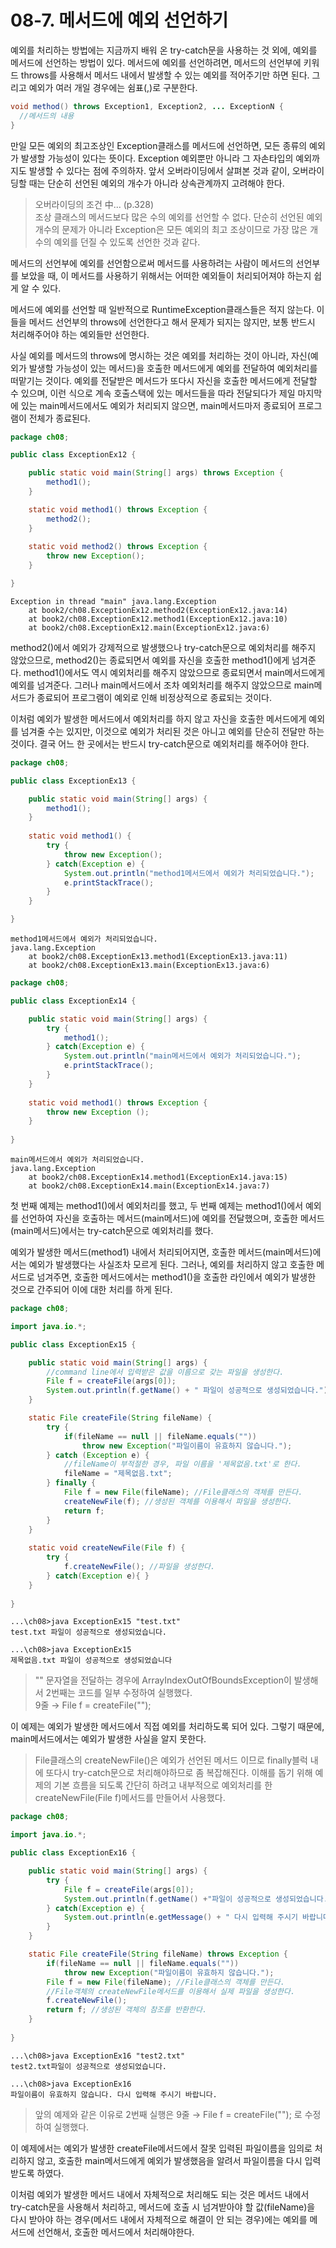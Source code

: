 # 08-7. 메서드에 예외 선언하기
예외를 처리하는 방법에는 지금까지 배워 온 try-catch문을 사용하는 것 외에, 예외를 메서드에 선언하는 방법이 있다.
메서드에 예외를 선언하려면, 메서드의 선언부에 키워드 throws를 사용해서 메서드 내에서 발생할 수 있는 예외를 적어주기만 하면 된다. 
그리고 예외가 여러 개일 경우에는 쉼표(,)로 구분한다.
```java
void method() throws Exception1, Exception2, ... ExceptionN {
  //메서드의 내용
}
```
만일 모든 예외의 최고조상인 Exception클래스를 메서드에 선언하면, 모든 종류의 예외가 발생할 가능성이 있다는 뜻이다.
Exception 예외뿐만 아니라 그 자손타입의 예외까지도 발생할 수 있다는 점에 주의하자. 
앞서 오버라이딩에서 살펴본 것과 같이, 오버라이딩할 때는 단순히 선언된 예외의 개수가 아니라 상속관계까지 고려해야 한다.
> 오버라이딩의 조건 中... (p.328)   
> 조상 클래스의 메서드보다 많은 수의 예외를 선언할 수 없다.
> 단순히 선언된 예외 개수의 문제가 아니라 Exception은 모든 예외의 최고 조상이므로 가장 많은 개수의 예외를 던질 수 있도록 선언한 것과 같다.

메서드의 선언부에 예외를 선언함으로써 메서드를 사용하려는 사람이 메서드의 선언부를 보았을 때,
이 메서드를 사용하기 위해서는 어떠한 예외들이 처리되어져야 하는지 쉽게 알 수 있다.

메서드에 예외를 선언할 때 일반적으로 RuntimeException클래스들은 적지 않는다. 
이 들을 메서드 선언부의 throws에 선언한다고 해서 문제가 되지는 않지만, 보통 반드시 처리해주어야 하는 예외들만 선언한다.

사실 예외를 메서드의 throws에 명시하는 것은 예외를 처리하는 것이 아니라, 
자신(예외가 발생할 가능성이 있는 메서드)을 호출한 메서드에게 예외를 전달하여 예외처리를 떠맡기는 것이다.
예외를 전달받은 메서드가 또다시 자신을 호출한 메서드에게 전달할 수 있으며, 
이런 식으로 계속 호출스택에 있는 메서드들을 따라 전달되다가 제일 마지막에 있는 main메서드에서도 예외가 처리되지 않으면, 
main메서드마저 종료되어 프로그램이 전체가 종료된다.
```java
package ch08;

public class ExceptionEx12 {

	public static void main(String[] args) throws Exception {
		method1();
	}

	static void method1() throws Exception {
		method2();
	}
	
	static void method2() throws Exception {
		throw new Exception();
	}

}
```
```
Exception in thread "main" java.lang.Exception
	at book2/ch08.ExceptionEx12.method2(ExceptionEx12.java:14)
	at book2/ch08.ExceptionEx12.method1(ExceptionEx12.java:10)
	at book2/ch08.ExceptionEx12.main(ExceptionEx12.java:6)
```
method2()에서 예외가 강제적으로 발생했으나 try-catch문으로 예외처리를 해주지 않았으므로, 
method2()는 종료되면서 예외를 자신을 호출한 method1()에게 넘겨준다. 
method1()에서도 역시 예외처리를 해주지 않았으므로 종료되면서 main메서드에게 예외를 넘겨준다.
그러나 main메서드에서 조차 예외처리를 해주지 않았으므로 main메서드가 종료되어 프로그램이 예외로 인해 비정상적으로 종료되는 것이다.

이처럼 예외가 발생한 메서드에서 예외처리를 하지 않고 자신을 호출한 메서드에게 예외를 넘겨줄 수는 있지만,
이것으로 예외가 처리된 것은 아니고 예외를 단순히 전달만 하는 것이다. 
결국 어느 한 곳에서는 반드시 try-catch문으로 예외처리를 해주어야 한다.
```java
package ch08;

public class ExceptionEx13 {

	public static void main(String[] args) {
		method1();
	}
	
	static void method1() {
		try {
			throw new Exception();
		} catch(Exception e) {
			System.out.println("method1메서드에서 예외가 처리되었습니다.");
			e.printStackTrace();
		}
	}

}
```
```
method1메서드에서 예외가 처리되었습니다.
java.lang.Exception
	at book2/ch08.ExceptionEx13.method1(ExceptionEx13.java:11)
	at book2/ch08.ExceptionEx13.main(ExceptionEx13.java:6)
```
```java
package ch08;

public class ExceptionEx14 {

	public static void main(String[] args) {
		try {
			method1();
		} catch(Exception e) {
			System.out.println("main메서드에서 예외가 처리되었습니다.");
			e.printStackTrace(); 
		}
	}
	
	static void method1() throws Exception {
		throw new Exception ();
	}
	
}
```
```
main메서드에서 예외가 처리되었습니다.
java.lang.Exception
	at book2/ch08.ExceptionEx14.method1(ExceptionEx14.java:15)
	at book2/ch08.ExceptionEx14.main(ExceptionEx14.java:7)
```
첫 번째 예제는 method1()에서 예외처리를 했고, 두 번째 예제는 method1()에서 예외를 선언하여 자신을 호출하는 메서드(main메서드)에 예외를 전달했으며, 
호출한 메서드(main메서드)에서는 try-catch문으로 예외처리를 했다.

예외가 발생한 메서드(method1) 내에서 처리되어지면, 호출한 메서드(main메서드)에서는 예외가 발생했다는 사실조차 모르게 된다.
그러나, 예외를 처리하지 않고 호출한 메서드로 넘겨주면, 호출한 메서드에서는 method1()을 호출한 라인에서 예외가 발생한 것으로 간주되어 이에 대한 처리를 하게 된다.
```java
package ch08;

import java.io.*;

public class ExceptionEx15 {

	public static void main(String[] args) {
		//command line에서 입력받은 값을 이름으로 갖는 파일을 생성한다.
		File f = createFile(args[0]);
		System.out.println(f.getName() + " 파일이 성공적으로 생성되었습니다.");
	}

	static File createFile(String fileName) {
		try {
			if(fileName == null || fileName.equals(""))
				throw new Exception("파일이름이 유효하지 않습니다.");
		} catch (Exception e) {
			//fileName이 부적절한 경우, 파일 이름을 '제목없음.txt'로 한다.
			fileName = "제목없음.txt";
		} finally {
			File f = new File(fileName); //File클래스의 객체를 만든다.
			createNewFile(f); //생성된 객체를 이용해서 파일을 생성한다.
			return f;
		}
	} 
		
	static void createNewFile(File f) {
		try {
			f.createNewFile(); //파일을 생성한다.
		} catch(Exception e){ }
	}
	
}
```
```
...\ch08>java ExceptionEx15 "test.txt"
test.txt 파일이 성공적으로 생성되었습니다.

...\ch08>java ExceptionEx15 
제목없음.txt 파일이 성공적으로 생성되었습니다
```
> "" 문자열을 전달하는 경우에 ArrayIndexOutOfBoundsException이 발생해서 2번째는 코드를 일부 수정하여 실행했다.   
> 9줄 → File f = createFile("");

이 예제는 예외가 발생한 메서드에서 직접 예외를 처리하도록 되어 있다. 그렇기 때문에, main메서드에서는 예외가 발생한 사실을 알지 못한다.
> File클래스의 createNewFile()은 예외가 선언된 메서드 이므로 finally블럭 내에 또다시 try-catch문으로 처리해야하므로 좀 복잡해진다.
> 이해를 돕기 위해 예제의 기본 흐름을 되도록 간단히 하려고 내부적으로 예외처리를 한 createNewFile(File f)메서드를 만들어서 사용했다.
```java
package ch08;

import java.io.*;

public class ExceptionEx16 {

	public static void main(String[] args) {
		try {
			File f = createFile(args[0]);
			System.out.println(f.getName() +"파일이 성공적으로 생성되었습니다.");
		} catch(Exception e) {
			System.out.println(e.getMessage() + " 다시 입력해 주시기 바랍니다.");
		}
	}

	static File createFile(String fileName) throws Exception {
		if(fileName == null || fileName.equals(""))
			throw new Exception("파일이름이 유효하지 않습니다.");
		File f = new File(fileName); //File클래스의 객체를 만든다.
		//File객체의 createNewFile메서드를 이용해서 실제 파일을 생성한다.
		f.createNewFile();
		return f; //생성된 객체의 참조를 반환한다.
	} 
	
}
```
```
...\ch08>java ExceptionEx16 "test2.txt"
test2.txt파일이 성공적으로 생성되었습니다.

...\ch08>java ExceptionEx16
파일이름이 유효하지 않습니다. 다시 입력해 주시기 바랍니다.
```
> 앞의 예제와 같은 이유로 2번째 실행은 9줄 → File f = createFile(""); 로 수정하여 실행했다.

이 예제에서는 예외가 발생한 createFile메서드에서 잘못 입력된 파일이름을 임의로 처리하지 않고, 
호출한 main메서드에게 예외가 발생했음을 알려서 파일이름을 다시 입력 받도록 하였다.

이처럼 예외가 발생한 메서드 내에서 자체적으로 처리해도 되는 것은 메서드 내에서 try-catch문을 사용해서 처리하고,
메서드에 호출 시 넘겨받아야 할 값(fileName)을 다시 받아야 하는 경우(메서드 내에서 자체적으로 해결이 안 되는 경우)에는 예외를 메서드에 선언해서, 호출한 메서드에서 처리해야한다.
